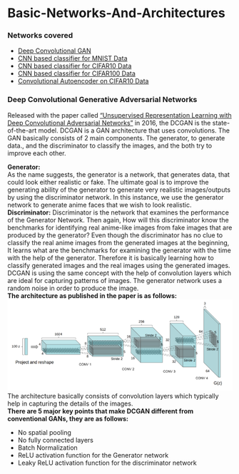# Basic-Networks-And-Architectures  
### Networks covered  
- [Deep Convolutional GAN](DC-GAN)  
- [CNN based classifier for MNIST Data](CNN-based-MNIST-classifier)  
- [CNN based classifier for CIFAR10 Data](CNN-based-CIFAR10-classifier)
- [CNN based classifier for CIFAR100 Data](CNN-based-CIFAR100-classifier)
- [Convolutional Autoencoder on CIFAR10 Data](https://github.com/lucciffer/Basic-Networks-And-Architectures/tree/main/Convolutional-Autoencoder%20on%20CIFAR10)  


### Deep Convolutional Generative Adversarial Networks  
Released with the paper called [“Unsupervised Representation Learning with Deep Convolutional Adversarial Networks”](https://arxiv.org/abs/1511.06434v1) in 2016, the DCGAN is the state-of-the-art model. DCGAN is a GAN architecture that uses convolutions. The GAN basically consists of 2 main components. The generator, to generate data., and the discriminator to classify the images, and the both try to improve each other.  

**Generator:**  
As the name suggests, the generator is a network, that generates data, that could look either realistic or fake. The ultimate goal is to improve the generating ability of the generator to generate very realistic images/outputs by using the discriminator network. In this instance, we use the generator network to generate anime faces that we wish to look realistic.   
**Discriminator:**
Discriminator is the network that examines the performance of the Generator Network. Then again, How will this discriminator know the benchmarks for identifying real anime-like images from fake images that are produced by the generator? Even though the discriminator has no clue to classify the real anime images from the generated images at the beginning, It learns what are the benchmarks for examining the generator with the time with the help of the generator. Therefore it is basically learning how to classify generated images and the real images using the generated images.  
DCGAN is using the same concept with the help of convolution layers which are ideal for capturing patterns of images. The generator network uses a random noise in order to produce the image.  
**The architecture as published in the paper is as follows:** 
<img src="DC-GAN/assets/dcgan-arch.png"> 
The architecture basically consists of convolution layers which typically help in capturing the details of the images.  
**There are 5 major key points that make DCGAN different from conventional GANs, they are as follows:**  
- No spatial pooling 
- No fully connected layers
- Batch Normalization 
- ReLU activation function for the Generator network
- Leaky ReLU activation function for the discriminator network  

